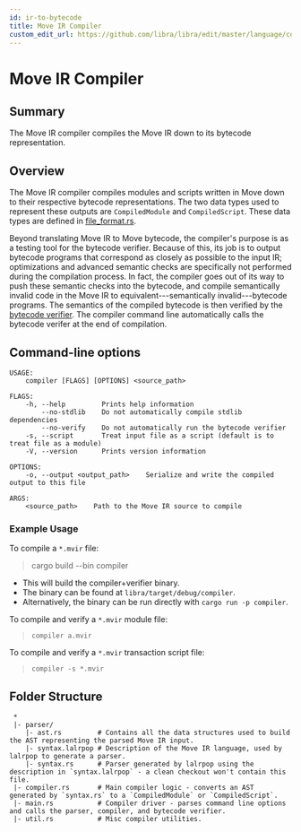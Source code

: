 ```yaml
---
id: ir-to-bytecode
title: Move IR Compiler
custom_edit_url: https://github.com/libra/libra/edit/master/language/compiler/README.md
---
```


# Move IR Compiler

## Summary

The Move IR compiler compiles the Move IR down to its bytecode representation. 

## Overview

The Move IR compiler compiles modules and scripts written in Move down to
their respective bytecode representations. The two data types used to
represent these outputs are `CompiledModule` and `CompiledScript`. These
data types are defined in [file_format.rs](https://github.com/libra/libra/blob/master/language/vm/src/file_format.rs).

Beyond translating Move IR to Move bytecode, the compiler's purpose is as a
testing tool for the bytecode verifier. Because of this, its job is to
output bytecode programs that correspond as closely as possible to the
input IR; optimizations and advanced semantic checks are specifically not
performed during the compilation process. In fact, the compiler goes out of
its way to push these semantic checks into the bytecode, and compile
semantically invalid code in the Move IR to equivalent---semantically
invalid---bytecode programs. The semantics of the compiled bytecode is
then verified by the [bytecode verifier](https://github.com/libra/libra/blob/master/language/bytecode_verifier/README.md). The compiler command line
automatically calls the bytecode verifer at the end of compilation.

## Command-line options

```text
USAGE:
    compiler [FLAGS] [OPTIONS] <source_path>

FLAGS:
    -h, --help         Prints help information
        --no-stdlib    Do not automatically compile stdlib dependencies
        --no-verify    Do not automatically run the bytecode verifier
    -s, --script       Treat input file as a script (default is to treat file as a module)
    -V, --version      Prints version information

OPTIONS:
    -o, --output <output_path>    Serialize and write the compiled output to this file

ARGS:
    <source_path>    Path to the Move IR source to compile
```

### Example Usage

To compile a `*.mvir` file:

> cargo build --bin compiler

* This will build the compiler+verifier binary.
* The binary can be found at `libra/target/debug/compiler`.
* Alternatively, the binary can be run directly with `cargo run -p compiler`.

To compile and verify a `*.mvir` module file:
> `compiler a.mvir`

To compile and verify a `*.mvir` transaction script file:
> `compiler -s *.mvir`

## Folder Structure

```text
 *
 |- parser/
    |- ast.rs         # Contains all the data structures used to build the AST representing the parsed Move IR input.
    |- syntax.lalrpop # Description of the Move IR language, used by lalrpop to generate a parser.
    |- syntax.rs      # Parser generated by lalrpop using the description in `syntax.lalrpop` - a clean checkout won't contain this file.
 |- compiler.rs       # Main compiler logic - converts an AST generated by `syntax.rs` to a `CompiledModule` or `CompiledScript`.
 |- main.rs           # Compiler driver - parses command line options and calls the parser, compiler, and bytecode verifier.
 |- util.rs           # Misc compiler utilities.
```

